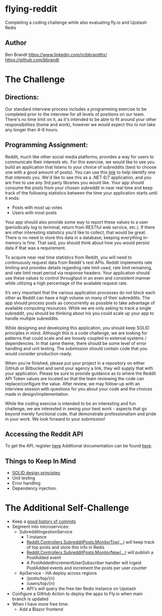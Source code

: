 # flying-reddit
Completing a coding challenge while also evaluating fly.io and Upstash Redis

## Author
Ben Brandt
https://www.linkedin.com/in/bbrandttx/
https://github.com/bbrandt

# The Challenge
## Directions:
Our standard interview process includes a programming exercise to be completed prior to the interview for all levels of positions on our team. There's no time limit on it, as it's intended to be able to fit around your other responsibilities (home and work), however we would expect this to not take any longer than 4-6 hours.

## Programming Assignment:
Reddit, much like other social media platforms, provides a way for users to communicate their interests etc. For this exercise, we would like to see you build an application that listens to your choice of subreddits (best to choose one with a good amount of posts). You can use this [link]([url](https://urldefense.com/v3/__https:/redditcharts.com/__;!!IEG5Mis9EI4d!TU3PcOJ0KOuHqLeVy6hCHe2yFEGS2BfG81pb-R_qZAyZNVqKNm6ls90Yhf_RBu59dm_KWyj3hJQGiQT8ZFkqWTh2exeiY3D5WJ0$)) to help identify one that interests you.  We'd like to see this as a .NET 6/7 application, and you are free to use any 3rd party libraries you would like.
Your app should consume the posts from your chosen subreddit in near real time and keep track of the following statistics between the time your application starts until it ends:
* Posts with most up votes
* Users with most posts

Your app should also provide some way to report these values to a user (periodically log to terminal, return from RESTful web service, etc.). If there are other interesting statistics you’d like to collect, that would be great. There is no need to store this data in a database; keeping everything in-memory is fine. That said, you should think about how you would persist data if that was a requirement.

To acquire near real time statistics from Reddit, you will need to continuously request data from Reddit's rest APIs.  Reddit implements rate limiting and provides details regarding rate limit used, rate limit remaining, and rate limit reset period via response headers.  Your application should use these values to control throughput in an even and consistent manner while utilizing a high percentage of the available request rate.

It’s very important that the various application processes do not block each other as Reddit can have a high volume on many of their subreddits.  The app should process posts as concurrently as possible to take advantage of available computing resources. While we are only asking to track a single subreddit, you should be thinking about his you could scale up your app to handle multiple subreddits.

While designing and developing this application, you should keep SOLID principles in mind. Although this is a code challenge, we are looking for patterns that could scale and are loosely coupled to external systems / dependencies. In that same theme, there should be some level of error handling and unit testing. The submission should contain code that you would consider production ready.

When you're finished, please put your project in a repository on either GitHub or Bitbucket and send your agency a link, they will supply that with your application. Please be sure to provide guidance as to where the Reddit API Token values are located so that the team reviewing the code can replace/configure the value. After review, we may follow-up with an interview session with questions for you about your code and the choices made in design/implementation.

While the coding exercise is intended to be an interesting and fun challenge, we are interested in seeing your best work - aspects that go beyond merely functional code, that demonstrate professionalism and pride in your work.  We look forward to your submission!

## Accessing the Reddit API
To get the API, register [here]([url](https://urldefense.com/v3/__https:/www.reddit.com/wiki/api/__;!!IEG5Mis9EI4d!TU3PcOJ0KOuHqLeVy6hCHe2yFEGS2BfG81pb-R_qZAyZNVqKNm6ls90Yhf_RBu59dm_KWyj3hJQGiQT8ZFkqWTh2exeie4S8kWM$)https://urldefense.com/v3/__https:/www.reddit.com/wiki/api/__;!!IEG5Mis9EI4d!TU3PcOJ0KOuHqLeVy6hCHe2yFEGS2BfG81pb-R_qZAyZNVqKNm6ls90Yhf_RBu59dm_KWyj3hJQGiQT8ZFkqWTh2exeie4S8kWM$)
Additional documentation can be found [here]([url](https://urldefense.com/v3/__https:/www.reddit.com/dev/api/__;!!IEG5Mis9EI4d!TU3PcOJ0KOuHqLeVy6hCHe2yFEGS2BfG81pb-R_qZAyZNVqKNm6ls90Yhf_RBu59dm_KWyj3hJQGiQT8ZFkqWTh2exeinZ76kiU$)https://urldefense.com/v3/__https:/www.reddit.com/dev/api/__;!!IEG5Mis9EI4d!TU3PcOJ0KOuHqLeVy6hCHe2yFEGS2BfG81pb-R_qZAyZNVqKNm6ls90Yhf_RBu59dm_KWyj3hJQGiQT8ZFkqWTh2exeinZ76kiU$).

## Things to Keep In Mind
* [SOLID design principles]([url](https://stackoverflow.blog/2021/11/01/why-solid-principles-are-still-the-foundation-for-modern-software-architecture/)https://stackoverflow.blog/2021/11/01/why-solid-principles-are-still-the-foundation-for-modern-software-architecture/)
* Unit testing
* Error handling
* Dependency injection. 

# The Additional Self-Challenge
* Keep a [good history of commits]([url](https://gist.github.com/robertpainsi/b632364184e70900af4ab688decf6f53)https://gist.github.com/robertpainsi/b632364184e70900af4ab688decf6f53)
* Segment into microservices:
   * SubredditIngestionService
      * 1 instance
      * [Reddit.Controllers.SubredditPosts.MonitorTop(...)]([url](https://sirkris.github.io/Reddit.NET/reference/html/class_reddit_1_1_controllers_1_1_subreddit_posts.html#a75bdb7db92d9638b63eebf3930c031f1)) will keep track of top posts and store this info in Redis
      * [Reddit.Controllers.SubredditPosts.MonitorNew(...)]([url](https://sirkris.github.io/Reddit.NET/reference/html/class_reddit_1_1_controllers_1_1_subreddit_posts.html#ae769a8d5c57bc3574424fd18616b221b)) will publish a PostAdded event
      * A PostAddedIncrementUserSubscriber handler will ingest PostAdded events and increment the posts per user counter
   * ApiService - HA deploy across regions
      * /posts/top/{n}
      * /users/top/{n}
      * API's will query the free tier Redis instance on Upstash
* Configure a GitHub Action to deploy the apps to Fly.io when main branch is updated
* When I have more free time:
   * Add a Blazor frontend
